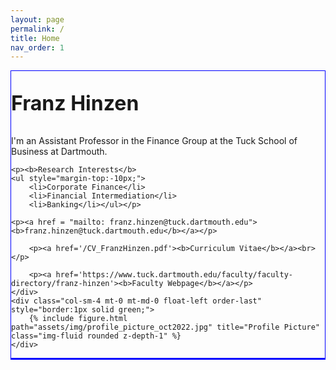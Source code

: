 ```yaml
---
layout: page
permalink: /
title: Home
nav_order: 1
---
```

<div class="container">
<div class="row justify-content-sm-center align-items-start d-flex d-sm-block mt-0 mb-3 gx-6 gy-1">
    <div class="col-sm-8 mt-0 mt-md-0 float-right order-1" style="border:1px solid blue;">
        <p style="font-size:2.0rem"><b>Franz Hinzen</b></p>
        <p>I'm an Assistant Professor in the Finance Group at the Tuck School of Business at Dartmouth.</p>

	<p><b>Research Interests</b>
	<ul style="margin-top:-10px;">
		<li>Corporate Finance</li>
  		<li>Financial Intermediation</li>
  		<li>Banking</li></ul></p>

	<p><a href = "mailto: franz.hinzen@tuck.dartmouth.edu"><b>franz.hinzen@tuck.dartmouth.edu</b></a></p>

        <p><a href='/CV_FranzHinzen.pdf'><b>Curriculum Vitae</b></a><br></p>

        <p><a href='https://www.tuck.dartmouth.edu/faculty/faculty-directory/franz-hinzen'><b>Faculty Webpage</b></a></p>
    </div>
    <div class="col-sm-4 mt-0 mt-md-0 float-left order-last" style="border:1px solid green;">
        {% include figure.html path="assets/img/profile_picture_oct2022.jpg" title="Profile Picture" class="img-fluid rounded z-depth-1" %} 
    </div> 
</div>
</div>
<div class="container">
<div class="row justify-content-sm-center align-items-start d-flex d-sm-block mt-0 mb-3 gx-6">
    <div class="col-sm-12 mt-0 mt-md-0 float-right order-1" style="border:1px solid blue;">
</div>
</div>
<p style = "opacity: 0.5; font-size:0px">.</p>